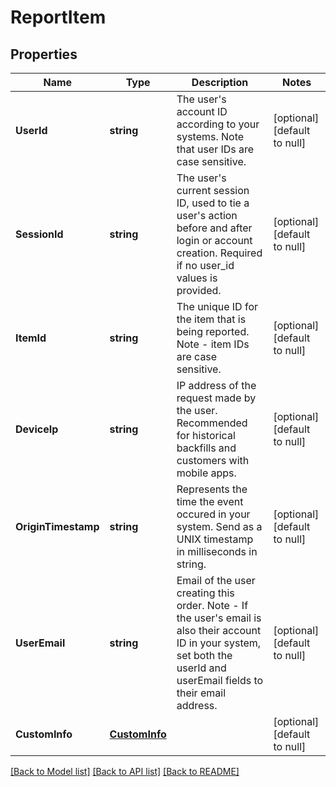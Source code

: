 # ReportItem

## Properties
Name | Type | Description | Notes
------------ | ------------- | ------------- | -------------
**UserId** | **string** | The user&#39;s account ID according to your systems. Note that user IDs are case sensitive. | [optional] [default to null]
**SessionId** | **string** | The user&#39;s current session ID, used to tie a user&#39;s action before and after login or account creation. Required if no user_id values is provided. | [optional] [default to null]
**ItemId** | **string** | The unique ID for the item that is being reported. Note - item IDs are case sensitive. | [optional] [default to null]
**DeviceIp** | **string** | IP address of the request made by the user. Recommended for historical backfills and customers with mobile apps. | [optional] [default to null]
**OriginTimestamp** | **string** | Represents the time the event occured in your system. Send as a UNIX timestamp in milliseconds in string. | [optional] [default to null]
**UserEmail** | **string** | Email of the user creating this order. Note - If the user&#39;s email is also their account ID in your system, set both the userId and userEmail fields to their email address. | [optional] [default to null]
**CustomInfo** | [**CustomInfo**](CustomInfo.md) |  | [optional] [default to null]

[[Back to Model list]](../README.md#documentation-for-models) [[Back to API list]](../README.md#documentation-for-api-endpoints) [[Back to README]](../README.md)


